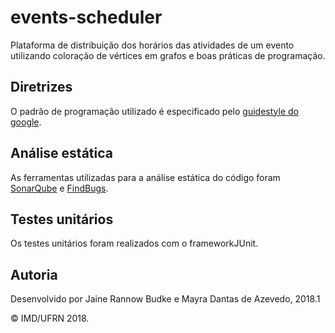 # events-scheduler

Plataforma de distribuição dos horários das atividades de um evento utilizando coloração de vértices em grafos e boas práticas de programação.

## Diretrizes
O padrão de programação utilizado é especificado pelo [guidestyle do google](https://google.github.io/styleguide/javaguide.html).

## Análise estática
As ferramentas utilizadas para a análise estática do código foram [SonarQube](https://sonarqube.org) e [FindBugs](http://findbugs.sourceforge.net).

## Testes unitários
Os testes unitários foram realizados com o frameworkJUnit.

## Autoria
Desenvolvido por Jaine Rannow Budke e  Mayra Dantas de Azevedo, 2018.1

&copy; IMD/UFRN 2018.
